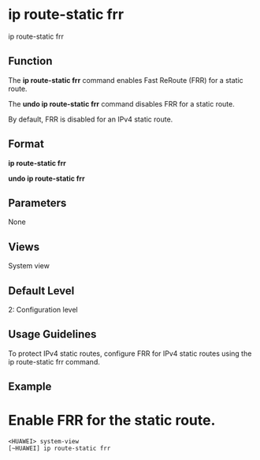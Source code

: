ip route-static frr
===================

ip route-static frr

Function
--------



The **ip route-static frr** command enables Fast ReRoute (FRR) for a static route.

The **undo ip route-static frr** command disables FRR for a static route.



By default, FRR is disabled for an IPv4 static route.


Format
------

**ip route-static frr**

**undo ip route-static frr**


Parameters
----------

None

Views
-----

System view


Default Level
-------------

2: Configuration level


Usage Guidelines
----------------

To protect IPv4 static routes, configure FRR for IPv4 static routes using the ip route-static frr command.


Example
-------

# Enable FRR for the static route.
```
<HUAWEI> system-view
[~HUAWEI] ip route-static frr

```